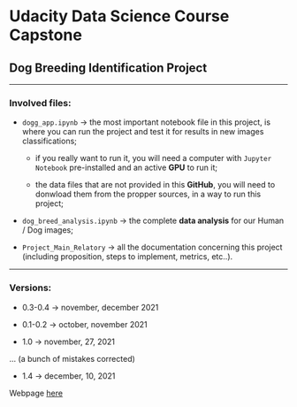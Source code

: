 # Udacity Data Science Course Capstone

## Dog Breeding Identification Project

---

### Involved files:

- `dogg_app.ipynb` →  the most important notebook file in this project, is where you can run the project and test it for results in new images classifications;

  - if you really want to run it, you will need a computer with `Jupyter Notebook` pre-installed and an active **GPU** to run it;

  - the data files that are not provided in this **GitHub**, you will need to donwload them from the propper sources, in a way to run this project;

- `dog_breed_analysis.ipynb` → the complete **data analysis** for our Human / Dog images;

- `Project_Main_Relatory` → all the documentation concerning this project (including proposition, steps to implement, metrics, etc..).

---

### Versions:

- 0.3-0.4 → november, december 2021

- 0.1-0.2 → october, november 2021

- 1.0 → november, 27, 2021

... (a bunch of mistakes corrected)

- 1.4 → december, 10, 2021

Webpage [here](https://epasseto.github.io/UdacityDataScienceCapstone/)
